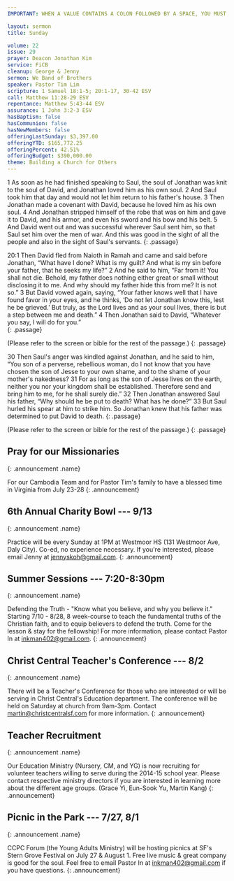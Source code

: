 ```yaml
---
IMPORTANT: WHEN A VALUE CONTAINS A COLON FOLLOWED BY A SPACE, YOU MUST USE &#58;

layout: sermon
title: Sunday

volume: 22
issue: 29
prayer: Deacon Jonathan Kim
service: FiCB
cleanup: George & Jenny
sermon: We Band of Brothers
speaker: Pastor Tim Lim
scripture: 1 Samuel 18:1-5; 20:1-17, 30-42 ESV
call: Matthew 11:28-29 ESV
repentance: Matthew 5:43-44 ESV
assurance: 1 John 3:2-3 ESV
hasBaptism: false
hasCommunion: false
hasNewMembers: false
offeringLastSunday: $3,397.00
offeringYTD: $165,772.25
offeringPercent: 42.51%
offeringBudget: $390,000.00
theme: Building a Church for Others
---
```


1 As soon as he had finished speaking to Saul, the soul of Jonathan was knit to the soul of David, and Jonathan loved him as his own soul. 2 And Saul took him that day and would not let him return to his father's house. 3 Then Jonathan made a covenant with David, because he loved him as his own soul. 4 And Jonathan stripped himself of the robe that was on him and gave it to David, and his armor, and even his sword and his bow and his belt. 5 And David went out and was successful wherever Saul sent him, so that Saul set him over the men of war. And this was good in the sight of all the people and also in the sight of Saul's servants.
{: .passage}

20:1 Then David fled from Naioth in Ramah and came and said before Jonathan, “What have I done? What is my guilt? And what is my sin before your father, that he seeks my life?” 2 And he said to him, “Far from it! You shall not die. Behold, my father does nothing either great or small without disclosing it to me. And why should my father hide this from me? It is not so.” 3 But David vowed again, saying, “Your father knows well that I have found favor in your eyes, and he thinks, ‘Do not let Jonathan know this, lest he be grieved.’ But truly, as the Lord lives and as your soul lives, there is but a step between me and death.” 4 Then Jonathan said to David, “Whatever you say, I will do for you.”  
{: .passage}

(Please refer to the screen or bible for the rest of the passage.)
{: .passage}

30 Then Saul's anger was kindled against Jonathan, and he said to him, “You son of a perverse, rebellious woman, do I not know that you have chosen the son of Jesse to your own shame, and to the shame of your mother's nakedness? 31 For as long as the son of Jesse lives on the earth, neither you nor your kingdom shall be established. Therefore send and bring him to me, for he shall surely die.” 32 Then Jonathan answered Saul his father, “Why should he be put to death? What has he done?” 33 But Saul hurled his spear at him to strike him. So Jonathan knew that his father was determined to put David to death. 
{: .passage}

(Please refer to the screen or bible for the rest of the passage.)
{: .passage}



## Pray for our Missionaries
{: .announcement .name}

For our Cambodia Team and for Pastor Tim's family to have a blessed time in Virginia from July 23-28 
{: .announcement}

## 6th Annual Charity Bowl --- 9/13
{: .announcement .name}

Practice will be every Sunday at 1PM at Westmoor HS (131 Westmoor Ave, Daly City). Co-ed, no experience necessary. If you're interested, please email Jenny at jennyskoh@gmail.com.
{: .announcement}

## Summer Sessions --- 7:20-8:30pm
{: .announcement .name}

Defending the Truth - "Know what you believe, and why you believe it." Starting 7/10 - 8/28, 8 week-course to teach the fundamental truths of the Christian faith, and to equip believers to defend the truth. Come for the lesson & stay for the fellowship! For more information, please contact Pastor In at inkman402@gmail.com.
{: .announcement}

## Christ Central Teacher's Conference --- 8/2
{: .announcement .name}

There will be a Teacher's Conference for those who are interested or will be serving in Christ Central's Education department. The conference will be held on Saturday at church from 9am-3pm. Contact martin@christcentralsf.com for more information.
{: .announcement}

## Teacher Recruitment
{: .announcement .name}

Our Education Ministry (Nursery, CM, and YG) is now recruiting for volunteer teachers willing to serve during the 2014-15 school year.  Please contact respective ministry directors if you are interested in learning more about the different age groups.  (Grace Yi, Eun-Sook Yu, Martin Kang)
{: .announcement}

## Picnic in the Park --- 7/27, 8/1
{: .announcement .name}

CCPC Forum (the Young Adults Ministry) will be hosting picnics at SF's Stern Grove Festival on July 27 & August 1. Free live music & great company is good for the soul. Feel free to email Pastor In at inkman402@gmail.com if you have questions.
{: .announcement}